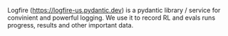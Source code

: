 Logfire (https://logfire-us.pydantic.dev) is a pydantic library / service for convinient and powerful logging. We use it to record RL and evals runs progress, results and other important data. 

